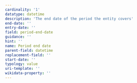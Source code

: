 ```yaml
---
cardinality: '1'
datatype: datetime
description: 'The end date of the period the entity covers'
end-date: ''
entry-date: ''
field: period-end-date
guidance: ''
hint: ''
name: Period end date
parent-field: datetime
replacement-field: ''
start-date: ''
typology: value
uri-template: ''
wikidata-property: ''
---
```

